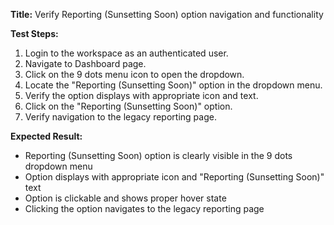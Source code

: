 **Title:** Verify Reporting (Sunsetting Soon) option navigation and functionality

**Test Steps:**
1. Login to the workspace as an authenticated user.
2. Navigate to Dashboard page.
3. Click on the 9 dots menu icon to open the dropdown.
4. Locate the "Reporting (Sunsetting Soon)" option in the dropdown menu.
5. Verify the option displays with appropriate icon and text.
7. Click on the "Reporting (Sunsetting Soon)" option.
8. Verify navigation to the legacy reporting page.

**Expected Result:**
* Reporting (Sunsetting Soon) option is clearly visible in the 9 dots dropdown menu
* Option displays with appropriate icon and "Reporting (Sunsetting Soon)" text
* Option is clickable and shows proper hover state
* Clicking the option navigates to the legacy reporting page